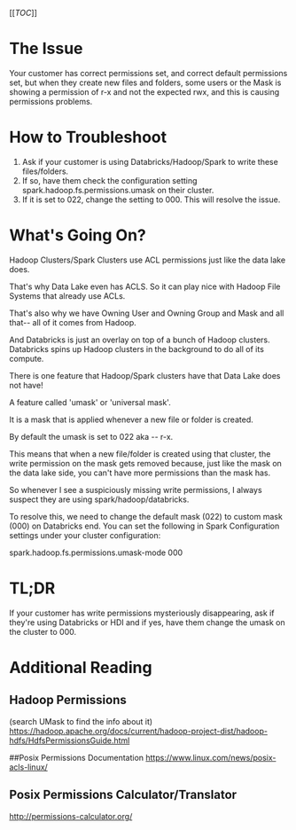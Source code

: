 [[_TOC_]]

# The Issue
Your customer has correct permissions set, and correct default permissions set, but when they create new files and folders, some users or the Mask is showing a permission of r-x and not the expected rwx, and this is causing permissions problems.

# How to Troubleshoot

1. Ask if your customer is using Databricks/Hadoop/Spark to write these files/folders.
2. If so, have them check the configuration setting spark.hadoop.fs.permissions.umask on their cluster.
3. If it is set to 022, change the setting to 000. This will resolve the issue.

# What's Going On?

Hadoop Clusters/Spark Clusters use ACL permissions just like the data lake does.

That's why Data Lake even has ACLS. So it can play nice with Hadoop File Systems that already use ACLs.

That's also why we have Owning User and Owning Group and Mask and all that-- all of it comes from Hadoop.

And Databricks is just an overlay on top of a bunch of Hadoop clusters. Databricks spins up Hadoop clusters in the background to do all of its compute.

There is one feature that Hadoop/Spark clusters have that Data Lake does not have!

A feature called 'umask' or 'universal mask'.

It is a mask that is applied whenever a new file or folder is created. 

By  default the umask is set to 022 aka -- r-x.

This means that when a new file/folder is created using that cluster, the write permission on the mask gets removed because, just like the mask on the data lake side, you can't have more permissions than the mask has. 

So whenever I see a suspiciously missing write permissions, I always suspect they are using spark/hadoop/databricks.



To resolve this, we need to change the default mask (022) to custom mask (000) on Databricks end. You can set the following in Spark Configuration settings under your cluster configuration:


spark.hadoop.fs.permissions.umask-mode 000


# TL;DR
If your customer has write permissions mysteriously disappearing, ask if they're using Databricks or HDI and if yes, have them change the umask on the cluster to 000.

# Additional Reading

## Hadoop Permissions
(search UMask to find the info about it)
https://hadoop.apache.org/docs/current/hadoop-project-dist/hadoop-hdfs/HdfsPermissionsGuide.html

##Posix Permissions Documentation
https://www.linux.com/news/posix-acls-linux/

## Posix Permissions Calculator/Translator
http://permissions-calculator.org/